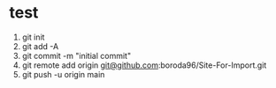 # test
1. git init
2. git add -A
3. git commit -m "initial commit"
4. git remote add origin git@github.com:boroda96/Site-For-Import.git
5. git push -u origin main
